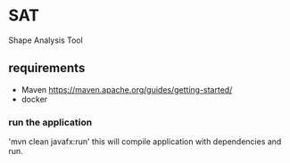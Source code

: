 # SAT
Shape Analysis Tool

## requirements
- Maven https://maven.apache.org/guides/getting-started/
- docker

### run the application
'mvn clean javafx:run'
this will compile application with dependencies and run.
